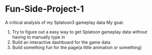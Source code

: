 # Fun-Side-Project-1
A critical analysis of my Splatoon3 gameplay data
My goal:
1. Try to figure out a easy way to get Splatoon gameplay data without having to manually type in
2. Build an interactive dashboard for the game data
3. Build something fun for the page(a little animation or something)
